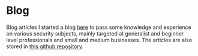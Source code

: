 # Blog
Blog articles
I started a blog [here](https://blog.osix.be/) to pass some knowledge and experience on various security subjects, mainly targeted at generalist and beginner level professionals and small and medium businesses. The articles are also stored in [this github repository](https://github.com/plecbe/Blog/).
